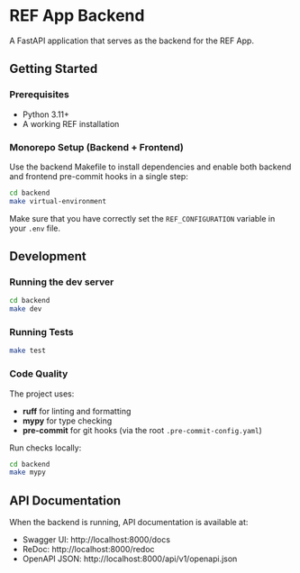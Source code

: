# REF App Backend

A FastAPI application that serves as the backend for the REF App.

## Getting Started

### Prerequisites

- Python 3.11+
- A working REF installation

### Monorepo Setup (Backend + Frontend)

Use the backend Makefile to install dependencies and enable both backend and frontend pre-commit hooks in a single step:

```bash
cd backend
make virtual-environment
```

Make sure that you have correctly set the `REF_CONFIGURATION` variable in your `.env` file.

## Development

### Running the dev server

```bash
cd backend
make dev
```

### Running Tests

```bash
make test
```

### Code Quality

The project uses:
- **ruff** for linting and formatting
- **mypy** for type checking
- **pre-commit** for git hooks (via the root `.pre-commit-config.yaml`)

Run checks locally:

```bash
cd backend
make mypy
```

## API Documentation

When the backend is running, API documentation is available at:
- Swagger UI: http://localhost:8000/docs
- ReDoc: http://localhost:8000/redoc
- OpenAPI JSON: http://localhost:8000/api/v1/openapi.json
